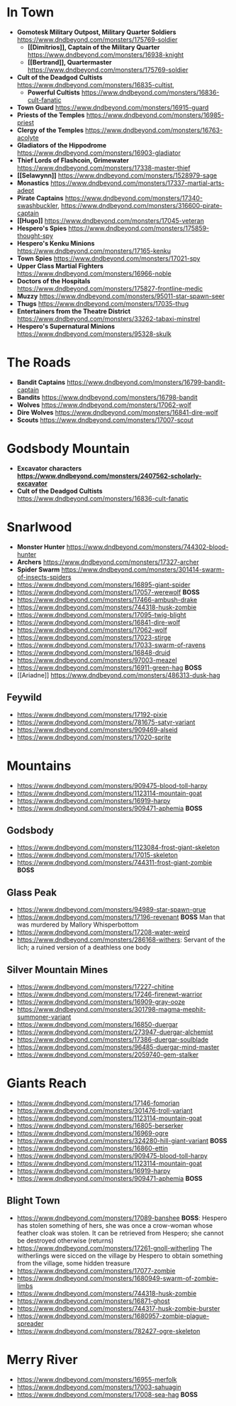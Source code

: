 # In Town
- **Gomotesk Military Outpost, Military Quarter Soldiers** https://www.dndbeyond.com/monsters/175769-soldier 
   - **[[Dimitrios]], Captain of the Military Quarter** https://www.dndbeyond.com/monsters/16938-knight
   - **[[Bertrand]], Quartermaster** https://www.dndbeyond.com/monsters/175769-soldier 
- **Cult of the Deadgod Cultists** https://www.dndbeyond.com/monsters/16835-cultist, 
   - **Powerful Cultists** https://www.dndbeyond.com/monsters/16836-cult-fanatic
- **Town Guard** https://www.dndbeyond.com/monsters/16915-guard
- **Priests of the Temples** https://www.dndbeyond.com/monsters/16985-priest
- **Clergy of the Temples** https://www.dndbeyond.com/monsters/16763-acolyte
- **Gladiators of the Hippodrome** https://www.dndbeyond.com/monsters/16903-gladiator
- **Thief Lords of Flashcoin, Grimewater** https://www.dndbeyond.com/monsters/17338-master-thief
- **[[Selawynn]]** https://www.dndbeyond.com/monsters/1528979-sage
- **Monastics** https://www.dndbeyond.com/monsters/17337-martial-arts-adept
- **Pirate Captains** https://www.dndbeyond.com/monsters/17340-swashbuckler, https://www.dndbeyond.com/monsters/316600-pirate-captain
- **[[Hugo]]** https://www.dndbeyond.com/monsters/17045-veteran
- **Hespero's Spies** https://www.dndbeyond.com/monsters/175859-thought-spy
- **Hespero's Kenku Minions** https://www.dndbeyond.com/monsters/17165-kenku
- **Town Spies** https://www.dndbeyond.com/monsters/17021-spy
- **Upper Class Martial Fighters** https://www.dndbeyond.com/monsters/16966-noble
- **Doctors of the Hospitals** https://www.dndbeyond.com/monsters/175827-frontline-medic
- **Muzzy** https://www.dndbeyond.com/monsters/95011-star-spawn-seer
- **Thugs** https://www.dndbeyond.com/monsters/17035-thug 
- **Entertainers from the Theatre District** https://www.dndbeyond.com/monsters/33262-tabaxi-minstrel
- **Hespero's Supernatural Minions** https://www.dndbeyond.com/monsters/95328-skulk 

# The Roads
- **Bandit Captains** https://www.dndbeyond.com/monsters/16799-bandit-captain
- **Bandits** https://www.dndbeyond.com/monsters/16798-bandit
- **Wolves** https://www.dndbeyond.com/monsters/17062-wolf
- **Dire Wolves** https://www.dndbeyond.com/monsters/16841-dire-wolf
- **Scouts** https://www.dndbeyond.com/monsters/17007-scout


# Godsbody Mountain
- **Excavator characters https://www.dndbeyond.com/monsters/2407562-scholarly-excavator**
- **Cult of the Deadgod Cultists** https://www.dndbeyond.com/monsters/16836-cult-fanatic

# Snarlwood
- **Monster Hunter** https://www.dndbeyond.com/monsters/744302-blood-hunter
- **Archers** https://www.dndbeyond.com/monsters/17327-archer
- **Spider Swarm** https://www.dndbeyond.com/monsters/301414-swarm-of-insects-spiders
- https://www.dndbeyond.com/monsters/16895-giant-spider
- https://www.dndbeyond.com/monsters/17057-werewolf **BOSS**
- https://www.dndbeyond.com/monsters/17466-ambush-drake
- https://www.dndbeyond.com/monsters/744318-husk-zombie
- https://www.dndbeyond.com/monsters/17095-twig-blight
- https://www.dndbeyond.com/monsters/16841-dire-wolf
- https://www.dndbeyond.com/monsters/17062-wolf
- https://www.dndbeyond.com/monsters/17023-stirge
- https://www.dndbeyond.com/monsters/17033-swarm-of-ravens
- https://www.dndbeyond.com/monsters/16848-druid
- https://www.dndbeyond.com/monsters/97003-meazel
- https://www.dndbeyond.com/monsters/16911-green-hag **BOSS**
- [[Ariadne]] https://www.dndbeyond.com/monsters/486313-dusk-hag

## Feywild
- https://www.dndbeyond.com/monsters/17192-pixie
- https://www.dndbeyond.com/monsters/781675-satyr-variant
- https://www.dndbeyond.com/monsters/909469-alseid
- https://www.dndbeyond.com/monsters/17020-sprite

# Mountains
- https://www.dndbeyond.com/monsters/909475-blood-toll-harpy
- https://www.dndbeyond.com/monsters/1123114-mountain-goat
- https://www.dndbeyond.com/monsters/16919-harpy
- https://www.dndbeyond.com/monsters/909471-aphemia **BOSS**

## Godsbody
- https://www.dndbeyond.com/monsters/1123084-frost-giant-skeleton
- https://www.dndbeyond.com/monsters/17015-skeleton
- https://www.dndbeyond.com/monsters/744311-frost-giant-zombie **BOSS**

## Glass Peak
- https://www.dndbeyond.com/monsters/94989-star-spawn-grue
- https://www.dndbeyond.com/monsters/17196-revenant **BOSS** Man that was murdered by Mallory Whisperbottom
- https://www.dndbeyond.com/monsters/17208-water-weird
- https://www.dndbeyond.com/monsters/286168-withers: Servant of the lich; a ruined version of a deathless one body



## Silver Mountain Mines
- https://www.dndbeyond.com/monsters/17227-chitine
- https://www.dndbeyond.com/monsters/17246-firenewt-warrior
- https://www.dndbeyond.com/monsters/16909-gray-ooze
- https://www.dndbeyond.com/monsters/301798-magma-mephit-summoner-variant
- https://www.dndbeyond.com/monsters/16850-duergar
- https://www.dndbeyond.com/monsters/273947-duergar-alchemist
- https://www.dndbeyond.com/monsters/17386-duergar-soulblade
- https://www.dndbeyond.com/monsters/96485-duergar-mind-master
- https://www.dndbeyond.com/monsters/2059740-gem-stalker

# Giants Reach 
- https://www.dndbeyond.com/monsters/17146-fomorian
- https://www.dndbeyond.com/monsters/301476-troll-variant
- https://www.dndbeyond.com/monsters/1123114-mountain-goat
- https://www.dndbeyond.com/monsters/16805-berserker
- https://www.dndbeyond.com/monsters/16969-ogre 
- https://www.dndbeyond.com/monsters/324280-hill-giant-variant **BOSS**
- https://www.dndbeyond.com/monsters/16860-ettin
- https://www.dndbeyond.com/monsters/909475-blood-toll-harpy
- https://www.dndbeyond.com/monsters/1123114-mountain-goat
- https://www.dndbeyond.com/monsters/16919-harpy
- https://www.dndbeyond.com/monsters/909471-aphemia **BOSS**

## Blight Town
- https://www.dndbeyond.com/monsters/17089-banshee **BOSS**: Hespero has stolen something of hers, she was once a crow-woman whose feather cloak was stolen. It can be retrieved from Hespero; she cannot be destroyed otherwise (returns)
- https://www.dndbeyond.com/monsters/17261-gnoll-witherling The witherlings were sicced on the village by Hespero to obtain something from the village, some hidden treasure
- https://www.dndbeyond.com/monsters/17077-zombie
- https://www.dndbeyond.com/monsters/1680949-swarm-of-zombie-limbs
- https://www.dndbeyond.com/monsters/744318-husk-zombie
- https://www.dndbeyond.com/monsters/16871-ghost
- https://www.dndbeyond.com/monsters/744317-husk-zombie-burster
- https://www.dndbeyond.com/monsters/1680957-zombie-plague-spreader
- https://www.dndbeyond.com/monsters/782427-ogre-skeleton


# Merry River
- https://www.dndbeyond.com/monsters/16955-merfolk
- https://www.dndbeyond.com/monsters/17003-sahuagin
- https://www.dndbeyond.com/monsters/17008-sea-hag **BOSS**